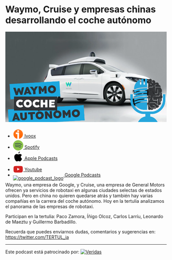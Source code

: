# Waymo, Cruise y empresas chinas desarrollando el coche autónomo

![waymo](res/2024-05-17-09-51-54.png)

- [<img src="../../res/ivoox-icon-256.webp" alt="ivoox_logo" width="32" style="position: relative; top: 5px;"> Ivoox](https://go.ivoox.com/rf/129046675)
- [<img src="../../res/spotify-icon-256.webp" alt="spotify_logo" width="32" style="position: relative; top: 5px;"> Spotify](https://open.spotify.com/episode/6rjge7SRCxQmAuZH2DhSr8?si=72Ww3TRaSKaNB9u8-RPssw)
- [<img src="../../res/apple-icon-256.webp" alt="apple_logo" width="32" style="position: relative; top: 5px;"> Apple Podcasts](https://podcasts.apple.com/us/podcast/waymo-cruise-y-empresas-chinas-desarrollando-el/id1669083682?i=1000655892978)
- [<img src="../../res/youtube-icon-256.png" alt="youtube_logo" width="32" style="position: relative; top: 10px;"> Youtube](https://youtu.be/CzyLJDOoGTo)
- [<img src="https://cdn.iconscout.com/icon/free/png-256/free-google-podcasts-2038772-1721669.png" alt="google_podcast_logo" width="32" style="position: relative; top: 10px;"> Google Podcasts](https://podcasts.google.com/feed/aHR0cHM6Ly93d3cuaXZvb3guY29tL3BvZGNhc3QtdGVydHVsaWEtaW50ZWxpZ2VuY2lhLWFydGlmaWNpYWxfZmdfZjExODE1MzExX2ZpbHRyb18xLnhtbA/episode/aHR0cHM6Ly93d3cuaXZvb3guY29tLzEyOTA0NjY3NQ?sa=X&ved=0CAUQkfYCahcKEwiAgr-UoJSGAxUAAAAAHQAAAAAQAQ)

Waymo, una empresa de Google, y Cruise, una empresa de General Motors ofrecen ya servicios de robotaxi en algunas ciudades selectas
de estados unidos. Pero en china no quieren quedarse atrás y también hay varias compañías en la carrera del coche autónomo.
Hoy en la tertulia analizamos el panorama de las empresas de robotaxi.

Participan en la tertulia: Paco Zamora, Íñigo Olcoz, Carlos Larríu, Leonardo de Maeztu y Guillermo Barbadillo.

Recuerda que puedes enviarnos dudas, comentarios y sugerencias en: https://twitter.com/TERTUL_ia

---

Este podcast está patrocinado por:  [<img src="https://veridas.com/wp-content/uploads/2021/08/VERIDAS-logo-azul-coral-rgb-592x131-1.png.webp" alt="Veridas" width="64" style="position: relative; top: 0px;">](https://veridas.com/)
